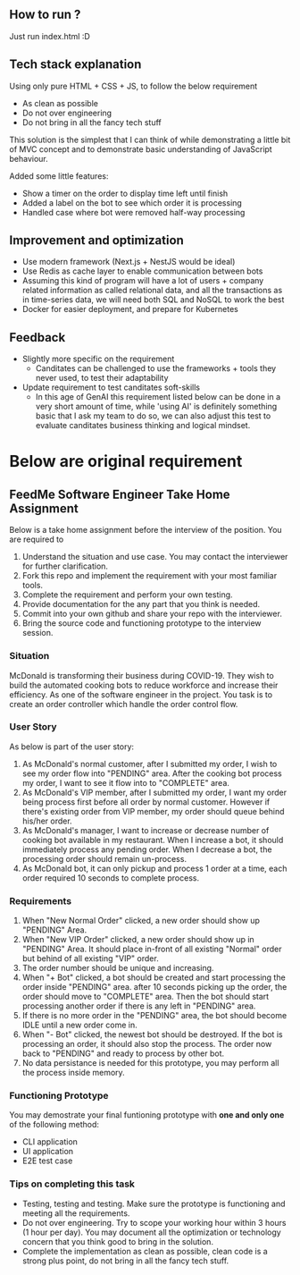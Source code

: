## How to run ?
Just run index.html :D 

## Tech stack explanation
Using only pure HTML + CSS + JS, to follow the below requirement
- As clean as possible
- Do not over engineering
- Do not bring in all the fancy tech stuff

This solution is the simplest that I can think of while demonstrating a little bit of MVC concept and to demonstrate basic understanding of JavaScript behaviour.

Added some little features:
- Show a timer on the order to display time left until finish
- Added a label on the bot to see which order it is processing
- Handled case where bot were removed half-way processing

## Improvement and optimization
- Use modern framework (Next.js + NestJS would be ideal)
- Use Redis as cache layer to enable communication between bots
- Assuming this kind of program will have a lot of users + company related information as called relational data, and all the transactions as in time-series data, we will need both SQL and NoSQL to work the best
- Docker for easier deployment, and prepare for Kubernetes

## Feedback
- Slightly more specific on the requirement
  - Canditates can be challenged to use the frameworks + tools they never used, to test their adaptability
- Update requirement to test canditates soft-skills
  - In this age of GenAI this requirement listed below can be done in a very short amount of time, while 'using AI' is definitely something basic that I ask my team to do so, we can also adjust this test to evaluate canditates business thinking and logical mindset.

# Below are original requirement

## FeedMe Software Engineer Take Home Assignment
Below is a take home assignment before the interview of the position. You are required to
1. Understand the situation and use case. You may contact the interviewer for further clarification.
2. Fork this repo and implement the requirement with your most familiar tools.
3. Complete the requirement and perform your own testing.
4. Provide documentation for the any part that you think is needed.
5. Commit into your own github and share your repo with the interviewer.
6. Bring the source code and functioning prototype to the interview session.

### Situation
McDonald is transforming their business during COVID-19. They wish to build the automated cooking bots to reduce workforce and increase their efficiency. As one of the software engineer in the project. You task is to create an order controller which handle the order control flow. 

### User Story
As below is part of the user story:
1. As McDonald's normal customer, after I submitted my order, I wish to see my order flow into "PENDING" area. After the cooking bot process my order, I want to see it flow into to "COMPLETE" area.
2. As McDonald's VIP member, after I submitted my order, I want my order being process first before all order by normal customer.  However if there's existing order from VIP member, my order should queue behind his/her order.
3. As McDonald's manager, I want to increase or decrease number of cooking bot available in my restaurant. When I increase a bot, it should immediately process any pending order. When I decrease a bot, the processing order should remain un-process.
4. As McDonald bot, it can only pickup and process 1 order at a time, each order required 10 seconds to complete process.

### Requirements
1. When "New Normal Order" clicked, a new order should show up "PENDING" Area.
2. When "New VIP Order" clicked, a new order should show up in "PENDING" Area. It should place in-front of all existing "Normal" order but behind of all existing "VIP" order.
3. The order number should be unique and increasing.
4. When "+ Bot" clicked, a bot should be created and start processing the order inside "PENDING" area. after 10 seconds picking up the order, the order should move to "COMPLETE" area. Then the bot should start processing another order if there is any left in "PENDING" area.
5. If there is no more order in the "PENDING" area, the bot should become IDLE until a new order come in.
6. When "- Bot" clicked, the newest bot should be destroyed. If the bot is processing an order, it should also stop the process. The order now back to "PENDING" and ready to process by other bot.
7. No data persistance is needed for this prototype, you may perform all the process inside memory.

### Functioning Prototype
You may demostrate your final funtioning prototype with **one and only one** of the following method:
- CLI application
- UI application
- E2E test case

### Tips on completing this task
- Testing, testing and testing. Make sure the prototype is functioning and meeting all the requirements.
- Do not over engineering. Try to scope your working hour within 3 hours (1 hour per day). You may document all the optimization or technology concern that you think good to bring in the solution.
- Complete the implementation as clean as possible, clean code is a strong plus point, do not bring in all the fancy tech stuff.
